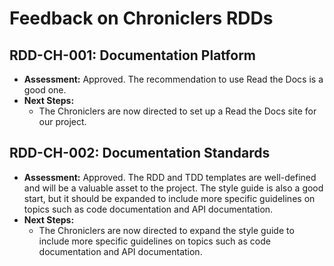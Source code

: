 # Feedback on Chroniclers RDDs

## RDD-CH-001: Documentation Platform
*   **Assessment:** Approved. The recommendation to use Read the Docs is a good one.
*   **Next Steps:**
    *   The Chroniclers are now directed to set up a Read the Docs site for our project.

## RDD-CH-002: Documentation Standards
*   **Assessment:** Approved. The RDD and TDD templates are well-defined and will be a valuable asset to the project. The style guide is also a good start, but it should be expanded to include more specific guidelines on topics such as code documentation and API documentation.
*   **Next Steps:**
    *   The Chroniclers are now directed to expand the style guide to include more specific guidelines on topics such as code documentation and API documentation.